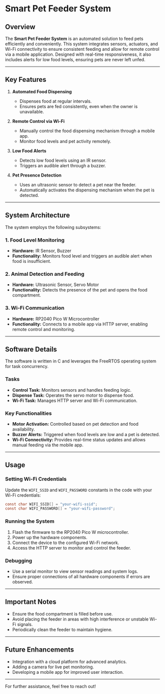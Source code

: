 # Smart Pet Feeder System

## Overview
The **Smart Pet Feeder System** is an automated solution to feed pets efficiently and conveniently. This system integrates sensors, actuators, and Wi-Fi connectivity to ensure consistent feeding and allow for remote control via a mobile application. Designed with real-time responsiveness, it also includes alerts for low food levels, ensuring pets are never left unfed.

---

## Key Features

1. **Automated Food Dispensing**
   - Dispenses food at regular intervals.
   - Ensures pets are fed consistently, even when the owner is unavailable.

2. **Remote Control via Wi-Fi**
   - Manually control the food dispensing mechanism through a mobile app.
   - Monitor food levels and pet activity remotely.

3. **Low Food Alerts**
   - Detects low food levels using an IR sensor.
   - Triggers an audible alert through a buzzer.

4. **Pet Presence Detection**
   - Uses an ultrasonic sensor to detect a pet near the feeder.
   - Automatically activates the dispensing mechanism when the pet is detected.

---

## System Architecture
The system employs the following subsystems:

### 1. **Food Level Monitoring**
- **Hardware:** IR Sensor, Buzzer
- **Functionality:** Monitors food level and triggers an audible alert when food is insufficient.

### 2. **Animal Detection and Feeding**
- **Hardware:** Ultrasonic Sensor, Servo Motor
- **Functionality:** Detects the presence of the pet and opens the food compartment.

### 3. **Wi-Fi Communication**
- **Hardware:** RP2040 Pico W Microcontroller
- **Functionality:** Connects to a mobile app via HTTP server, enabling remote control and monitoring.

---

## Software Details
The software is written in C and leverages the FreeRTOS operating system for task concurrency.

### Tasks
- **Control Task:** Monitors sensors and handles feeding logic.
- **Dispense Task:** Operates the servo motor to dispense food.
- **Wi-Fi Task:** Manages HTTP server and Wi-Fi communication.

### Key Functionalities
- **Motor Activation:** Controlled based on pet detection and food availability.
- **Buzzer Alerts:** Triggered when food levels are low and a pet is detected.
- **Wi-Fi Connectivity:** Provides real-time status updates and allows manual feeding via the mobile app.

---

## Usage

### Setting Wi-Fi Credentials
Update the `WIFI_SSID` and `WIFI_PASSWORD` constants in the code with your Wi-Fi credentials:

```c
const char WIFI_SSID[] = "your-wifi-ssid";
const char WIFI_PASSWORD[] = "your-wifi-password";
```

### Running the System
1. Flash the firmware to the RP2040 Pico W microcontroller.
2. Power up the hardware components.
3. Connect the device to the configured Wi-Fi network.
4. Access the HTTP server to monitor and control the feeder.

### Debugging
- Use a serial monitor to view sensor readings and system logs.
- Ensure proper connections of all hardware components if errors are observed.

---

## Important Notes
- Ensure the food compartment is filled before use.
- Avoid placing the feeder in areas with high interference or unstable Wi-Fi signals.
- Periodically clean the feeder to maintain hygiene.

---

## Future Enhancements
- Integration with a cloud platform for advanced analytics.
- Adding a camera for live pet monitoring.
- Developing a mobile app for improved user interaction.

---

For further assistance, feel free to reach out!

